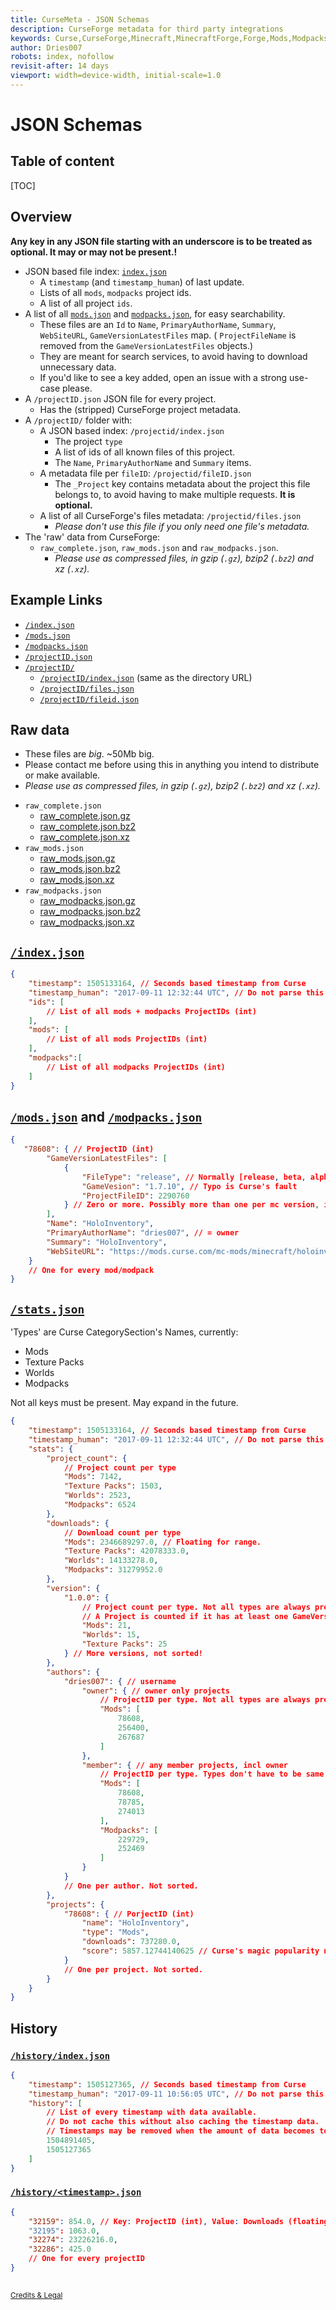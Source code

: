 ```yaml
---
title: CurseMeta - JSON Schemas
description: CurseForge metadata for third party integrations
keywords: Curse,CurseForge,Minecraft,MinecraftForge,Forge,Mods,Modpacks
author: Dries007
robots: index, nofollow
revisit-after: 14 days
viewport: width=device-width, initial-scale=1.0
---
```

<!--
    Copyright 2017 Dries007

    Licensed under the EUPL, Version 1.1 only (the "Licence");
    You may not use this work except in compliance with the Licence.
    You may obtain a copy of the Licence at:
    
    https://joinup.ec.europa.eu/software/page/eupl5
    
    Unless required by applicable law or agreed to in writing, software
    distributed under the Licence is distributed on an "AS IS" basis,
    WITHOUT WARRANTIES OR CONDITIONS OF ANY KIND, either express or implied.
    See the Licence for the specific language governing
    permissions and limitations under the Licence.
-->

# JSON Schemas
## Table of content

[TOC]

## Overview

**Any key in any JSON file starting with an underscore is to be treated as optional. It may or may not be present.!**

- JSON based file index: [`index.json`](index.json)
  - A `timestamp` (and `timestamp_human`) of last update.
  - Lists of all `mods`, `modpacks` project ids.
  - A list of all project `ids`.
- A list of all [`mods.json`](mods.json) and [`modpacks.json`](modpacks.json), for easy searchability.
  - These files are an `Id` to `Name`, `PrimaryAuthorName`, `Summary`, `WebSiteURL`, `GameVersionLatestFiles` map. ( `ProjectFileName` is removed from the `GameVersionLatestFiles` objects.)
  - They are meant for search services, to avoid having to download unnecessary data.
  - If you'd like to see a key added, open an issue with a strong use-case please.
- A `/projectID.json` JSON file for every project.
  - Has the (stripped) CurseForge project metadata.
- A `/projectID/` folder with:
  - A JSON based index: `/projectid/index.json`
    - The project `type`
    - A list of ids of all known files of this project.
    - The `Name`, `PrimaryAuthorName` and `Summary` items. 
  - A metadata file per `fileID`: `/projectid/fileID.json`
    - The `_Project` key contains metadata about the project this file belongs to, to avoid having to make multiple requests. **It is optional.** 
  - A list of all CurseForge's files metadata: `/projectid/files.json`
    - _Please don't use this file if you only need one file's metadata._
- The 'raw' data from CurseForge:
  - `raw_complete.json`, `raw_mods.json` and `raw_modpacks.json`.
    - _Please use as compressed files, in gzip (`.gz`), bzip2 (`.bz2`) and xz (`.xz`)._

## Example Links

- [`/index.json`](index.json)
- [`/mods.json`](mods.json)
- [`/modpacks.json`](modpacks.json)
- [`/projectID.json`](/226294.json)
- [`/projectID/`](/226294/)
  - [`/projectID/index.json`](/226294/index.json) (same as the directory URL)
  - [`/projectID/files.json`](/226294/files.json)
  - [`/projectID/fileid.json`](/226294/2222653.json)

## Raw data

+ These files are *big*. ~50Mb big.
+ Please contact me before using this in anything you intend to distribute or make available.
+ *Please use as compressed files, in gzip (`.gz`), bzip2 (`.bz2`) and xz (`.xz`).*

- `raw_complete.json`
  - [raw_complete.json.gz](/raw_complete.json.gz)
  - [raw_complete.json.bz2](/raw_complete.json.bz2)
  - [raw_complete.json.xz](/raw_complete.json.xz)
- `raw_mods.json`
  - [raw_mods.json.gz](/raw_mods.json.gz)
  - [raw_mods.json.bz2](/raw_mods.json.bz2)
  - [raw_mods.json.xz](/raw_mods.json.xz)
- `raw_modpacks.json`
  - [raw_modpacks.json.gz](/raw_modpacks.json.gz)
  - [raw_modpacks.json.bz2](/raw_modpacks.json.bz2)
  - [raw_modpacks.json.xz](/raw_modpacks.json.xz)

## [`/index.json`](/index.json)

```json
{
    "timestamp": 1505133164, // Seconds based timestamp from Curse
    "timestamp_human": "2017-09-11 12:32:44 UTC", // Do not parse this!
    "ids": [
        // List of all mods + modpacks ProjectIDs (int)
    ],
    "mods": [
        // List of all mods ProjectIDs (int)
    ],
    "modpacks":[
        // List of all modpacks ProjectIDs (int)
    ]
}
```

## [`/mods.json`](/mods.json) and [`/modpacks.json`](/modpacks.json)

```json
{
   "78608": { // ProjectID (int)
        "GameVersionLatestFiles": [
            {
                "FileType": "release", // Normally [release, beta, alpha]
                "GameVesion": "1.7.10", // Typo is Curse's fault
                "ProjectFileID": 2290760
            } // Zero or more. Possibly more than one per mc version, if FileType is different.
        ],
        "Name": "HoloInventory",
        "PrimaryAuthorName": "dries007", // = owner
        "Summary": "HoloInventory",
        "WebSiteURL": "https://mods.curse.com/mc-mods/minecraft/holoinventory"
    }
    // One for every mod/modpack
}
```

## [`/stats.json`](/stats.json)

'Types' are Curse CategorySection's Names, currently:

- Mods
- Texture Packs
- Worlds
- Modpacks

Not all keys must be present. May expand in the future.

```json
{
    "timestamp": 1505133164, // Seconds based timestamp from Curse
    "timestamp_human": "2017-09-11 12:32:44 UTC", // Do not parse this!
    "stats": {
        "project_count": {
            // Project count per type 
            "Mods": 7142,
            "Texture Packs": 1503,
            "Worlds": 2523,
            "Modpacks": 6524
        },
        "downloads": {
            // Download count per type
            "Mods": 2346689297.0, // Floating for range. 
            "Texture Packs": 42078333.0,
            "Worlds": 14133278.0,
            "Modpacks": 31279952.0
        },
        "version": {
            "1.0.0": {
                // Project count per type. Not all types are always present!
                // A Project is counted if it has at least one GameVersionLatestFiles.
                "Mods": 21,
                "Worlds": 15,
                "Texture Packs": 25
            } // More versions, not sorted!
        },
        "authors": {
            "dries007": { // username
                "owner": { // owner only projects
                    // ProjectID per type. Not all types are always present!
                    "Mods": [
                        78608,
                        256400,
                        267687
                    ]
                },
                "member": { // any member projects, incl owner
                    // ProjectID per type. Types don't have to be same as owner types
                    "Mods": [
                        78608,
                        78785,
                        274013
                    ],
                    "Modpacks": [
                        229729,
                        252469
                    ]
                }
            }
            // One per author. Not sorted.
        },
        "projects": {
            "78608": { // PorjectID (int)
                "name": "HoloInventory",
                "type": "Mods",
                "downloads": 737280.0,
                "score": 5857.12744140625 // Curse's magic popularity number
            }
            // One per project. Not sorted.
        }
    }
}
```

## History
### [`/history/index.json`](/history/index.json)

```json
{
    "timestamp": 1505127365, // Seconds based timestamp from Curse
    "timestamp_human": "2017-09-11 10:56:05 UTC", // Do not parse this!
    "history": [
        // List of every timestamp with data available.
        // Do not cache this without also caching the timestamp data.
        // Timestamps may be removed when the amount of data becomes too large for hourly snapshots.
        1504891405,
        1505127365
    ]
}
```

### [`/history/<timestamp>.json`](/history/1505131870.json)

```json
{
    "32159": 854.0, // Key: ProjectID (int), Value: Downloads (floating for range)
    "32195": 1063.0,
    "32274": 23226216.0,
    "32286": 425.0
    // One for every projectID
}
```

## 


<small>[Credits & Legal](/)</small>
